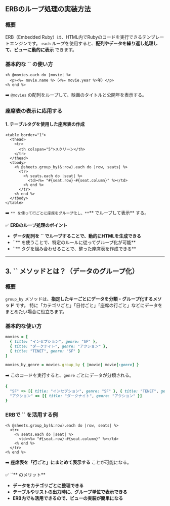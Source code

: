 ## **ERBのループ処理の実装方法**

### **概要**

ERB（Embedded Ruby）は、HTML内でRubyのコードを実行できるテンプレートエンジンです。 `each` ループを使用すると、**配列やデータを繰り返し処理して、ビューに動的に表示** できます。

### **基本的な **``** の使い方**

```erb
<% @movies.each do |movie| %>
  <p><%= movie.name %>（<%= movie.year %>年）</p>
<% end %>
```

➡️ `@movies` の配列をループして、映画のタイトルと公開年を表示する。

### **座席表の表示に応用する**

#### **1. テーブルタグを使用した座席表の作成**

```erb
<table border="1">
  <thead>
    <tr>
      <th colspan="5">スクリーン</th>
    </tr>
  </thead>
  <tbody>
    <% @sheets.group_by(&:row).each do |row, seats| %>
      <tr>
        <% seats.each do |seat| %>
          <td><%= "#{seat.row}-#{seat.column}" %></td>
        <% end %>
      </tr>
    <% end %>
  </tbody>
</table>
```

➡️ ``** を使って行ごとに座席をグループ化し、**``** でループして表示** する。

✅ **ERBのループ処理のポイント**

- **データ配列を **``** でループすることで、動的にHTMLを生成できる**
- ``** を使うことで、特定のルールに従ってグループ化が可能**
- ``** タグを組み合わせることで、整った座席表を作成できる**

---

## **3. **``** メソッドとは？（データのグループ化）**

### **概要**

`group_by` メソッドは、**指定したキーごとにデータを分類・グループ化するメソッド** です。 特に「カテゴリごと」「日付ごと」「座席の行ごと」などにデータをまとめたい場合に役立ちます。

### **基本的な使い方**

```ruby
movies = [
  { title: "インセプション", genre: "SF" },
  { title: "ダークナイト", genre: "アクション" },
  { title: "TENET", genre: "SF" }
]

movies_by_genre = movies.group_by { |movie| movie[:genre] }
```

➡️ このコードを実行すると、`genre` ごとにデータが分類される。

```ruby
{
  "SF" => [{ title: "インセプション", genre: "SF" }, { title: "TENET", genre: "SF" }],
  "アクション" => [{ title: "ダークナイト", genre: "アクション" }]
}
```

### **ERBで **``** を活用する例**

```erb
<% @sheets.group_by(&:row).each do |row, seats| %>
  <tr>
    <% seats.each do |seat| %>
      <td><%= "#{seat.row}-#{seat.column}" %></td>
    <% end %>
  </tr>
<% end %>
```

➡️ **座席表を「行ごと」にまとめて表示する** ことが可能になる。

✅ ``** のメリット**

- **データをカテゴリごとに整理できる**
- **テーブルやリストの出力時に、グループ単位で表示できる**
- **ERB内でも活用できるので、ビューの実装が簡単になる**


